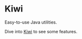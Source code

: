 # Kiwi

Easy-to-use Java utilities.

Dive into [Kiwi](./src/main/java/org/inlambda/kiwi/Kiwi.java) to see some features.